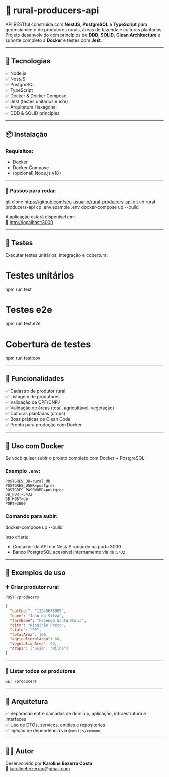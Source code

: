# 🌾 rural-producers-api

API RESTful construída com **NestJS**, **PostgreSQL** e **TypeScript** para gerenciamento de produtores rurais, áreas de fazenda e culturas plantadas.  
Projeto desenvolvido com princípios de **DDD**, **SOLID**, **Clean Architecture** e suporte completo a **Docker** e testes com **Jest**.

---

## 🚀 Tecnologias

✅ Node.js  
✅ NestJS  
✅ PostgreSQL  
✅ TypeScript  
✅ Docker & Docker Compose  
✅ Jest (testes unitários e e2e)  
✅ Arquitetura Hexagonal  
✅ DDD & SOLID principles  

---

## 📦 Instalação

### Requisitos:
- Docker  
- Docker Compose  
- (opcional) Node.js v18+

---

### 🔧 Passos para rodar:


git clone https://github.com/seu-usuario/rural-producers-api.git
cd rural-producers-api
cp .env.example .env
docker-compose up --build


A aplicação estará disponível em:  
📍 [http://localhost:3000](http://localhost:3000)

---

## 🧪 Testes

Executar testes unitários, integração e cobertura:

# Testes unitários
npm run test

# Testes e2e
npm run test:e2e

# Cobertura de testes
npm run test:cov


---

## 📌 Funcionalidades

✅ Cadastro de produtor rural  
✅ Listagem de produtores  
✅ Validação de CPF/CNPJ  
✅ Validação de áreas (total, agricultável, vegetação)  
✅ Culturas plantadas (crops)  
✅ Boas práticas de Clean Code  
✅ Pronto para produção com Docker  

---

## 🐳 Uso com Docker

Se você quiser subir o projeto completo com Docker + PostgreSQL:

### Exemplo `.env`:

```env
POSTGRES_DB=rural_db
POSTGRES_USER=postgres
POSTGRES_PASSWORD=postgres
DB_PORT=5432
DB_HOST=db
PORT=3000
```

### Comando para subir:

docker-compose up --build

Isso criará:
- Container da API em NestJS rodando na porta 3000
- Banco PostgreSQL acessível internamente via `db:5432`

---

## 📨 Exemplos de uso

### ➕ Criar produtor rural

`POST /producers`

```json
{
  "cpfCnpj": "12345678909",
  "name": "João da Silva",
  "farmName": "Fazenda Santa Maria",
  "city": "Ribeirão Preto",
  "state": "SP",
  "totalArea": 100,
  "agriculturalArea": 60,
  "vegetationArea": 40,
  "crops": ["Soja", "Milho"]
}
```

---

### 📄 Listar todos os produtores

`GET /producers`

---

## 🧐 Arquitetura

✅ Separacão entre camadas de domínio, aplicação, infraestrutura e interfaces  
✅ Uso de DTOs, services, entities e repositories  
✅ Injeção de dependência via `@nestjs/common`

---

## 👩‍💼 Autor

Desenvolvido por **Karoline Bezerra Costa**  
📧 karolinebezerrac@gmail.com


